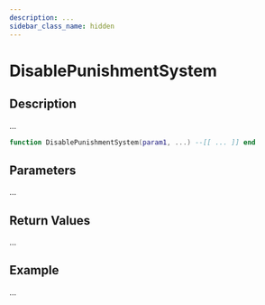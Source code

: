 ```yaml
---
description: ...
sidebar_class_name: hidden
---
```


# DisablePunishmentSystem

## Description

...

```lua
function DisablePunishmentSystem(param1, ...) --[[ ... ]] end
```

## Parameters

...

## Return Values

...

## Example

...

